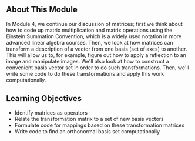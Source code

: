 ## About This Module
In Module 4, we continue our discussion of matrices; first we think about how to code up matrix multiplication and matrix operations using the Einstein Summation Convention, which is a widely used notation in more advanced linear algebra courses. Then, we look at how matrices can transform a description of a vector from one basis (set of axes) to another. This will allow us to, for example, figure out how to apply a reflection to an image and manipulate images. We'll also look at how to construct a convenient basis vector set in order to do such transformations. Then, we'll write some code to do these transformations and apply this work computationally.

## Learning Objectives
* Identify matrices as operators
* Relate the transformation matrix to a set of new basis vectors
* Formulate code for mappings based on these transformation matrices
* Write code to find an orthonormal basis set computationally
